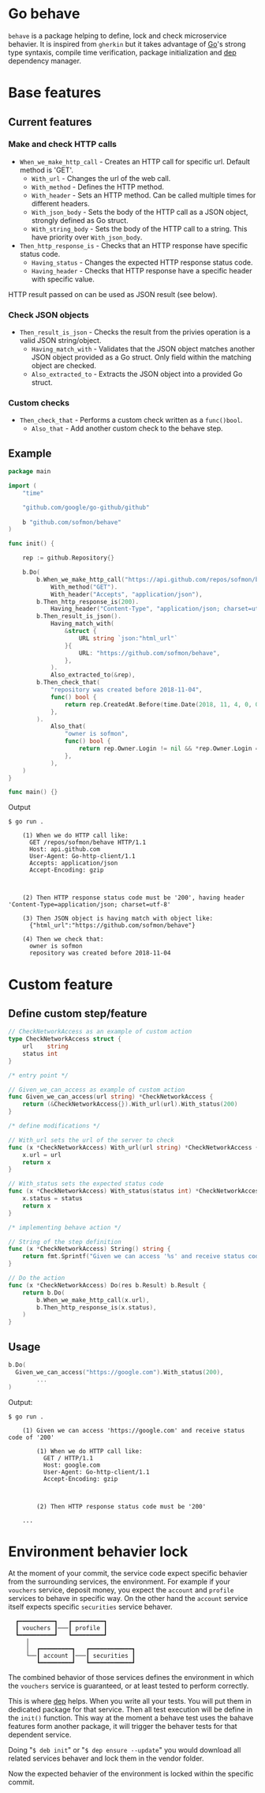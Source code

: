 # Go behave

`behave` is a package helping to define, lock and check microservice behavier. It is inspired from `gherkin` but it takes advantage of [Go](https://golang.org)'s strong type syntaxis, compile time verification, package initialization and [dep](https://github.com/golang/dep) dependency manager.


# Base features

## Current features

### Make and check HTTP calls
- `When_we_make_http_call` - Creates an HTTP call for specific url. Default method is 'GET'.
  - `With_url` - Changes the url of the web call.
  - `With_method` - Defines the HTTP method.
  - `With_header` - Sets an HTTP method. Can be called multiple times for different headers.
  - `With_json_body` - Sets the body of the HTTP call as a JSON object, strongly defined as Go struct.
  - `With_string_body` - Sets the body of the HTTP call to a string. This have priority over  `With_json_body`.
- `Then_http_response_is` - Checks that an HTTP response have specific status code.
  - `Having_status` - Changes the expected HTTP response status code.
  - `Having_header` - Checks that HTTP response have a specific header with specific value.

HTTP result passed on can be used as JSON result (see below).

### Check JSON objects
- `Then_result_is_json` - Checks the result from the privies operation is a valid JSON string/object.
  - `Having_match_with` - Validates that the JSON object matches another JSON object provided as a Go struct. Only field within the matching object are checked.
  - `Also_extracted_to` - Extracts the JSON object into a provided Go struct.

### Custom checks
- `Then_check_that` - Performs a custom check written as a `func()bool`.
  - `Also_that` - Add another custom check to the behave step.

## Example
``` Go
package main

import (
	"time"

	"github.com/google/go-github/github"
	
	b "github.com/sofmon/behave"
)

func init() {

	rep := github.Repository{}

	b.Do(
		b.When_we_make_http_call("https://api.github.com/repos/sofmon/behave").
			With_method("GET").
			With_header("Accepts", "application/json"),
		b.Then_http_response_is(200).
			Having_header("Content-Type", "application/json; charset=utf-8"),
		b.Then_result_is_json().
			Having_match_with(
				&struct {
					URL string `json:"html_url"`
				}{
					URL: "https://github.com/sofmon/behave",
				},
			).
			Also_extracted_to(&rep),
		b.Then_check_that(
			"repository was created before 2018-11-04",
			func() bool {
				return rep.CreatedAt.Before(time.Date(2018, 11, 4, 0, 0, 0, 0, time.UTC))
			},
		).
			Also_that(
				"owner is sofmon",
				func() bool {
					return rep.Owner.Login != nil && *rep.Owner.Login == "sofmon"
				},
			),
	)
}

func main() {}
```

Output
```
$ go run .

    (1) When we do HTTP call like:
      GET /repos/sofmon/behave HTTP/1.1
      Host: api.github.com
      User-Agent: Go-http-client/1.1
      Accepts: application/json
      Accept-Encoding: gzip



    (2) Then HTTP response status code must be '200', having header 'Content-Type=application/json; charset=utf-8'

    (3) Then JSON object is having match with object like:
      {"html_url":"https://github.com/sofmon/behave"}

    (4) Then we check that:
      owner is sofmon
      repository was created before 2018-11-04
```

# Custom feature

## Define custom step/feature

``` Go
// CheckNetworkAccess as an example of custom action
type CheckNetworkAccess struct {
	url    string
	status int
}

/* entry point */

// Given_we_can_access as example of custom action
func Given_we_can_access(url string) *CheckNetworkAccess {
	return (&CheckNetworkAccess{}).With_url(url).With_status(200)
}

/* define modifications */

// With_url sets the url of the server to check
func (x *CheckNetworkAccess) With_url(url string) *CheckNetworkAccess {
	x.url = url
	return x
}

// With_status sets the expected status code
func (x *CheckNetworkAccess) With_status(status int) *CheckNetworkAccess {
	x.status = status
	return x
}

/* implementing behave action */

// String of the step definition
func (x *CheckNetworkAccess) String() string {
	return fmt.Sprintf("Given we can access '%s' and receive status code of '%d'", x.url, x.status)
}

// Do the action
func (x *CheckNetworkAccess) Do(res b.Result) b.Result {
	return b.Do(
		b.When_we_make_http_call(x.url),
		b.Then_http_response_is(x.status),
	)
}
```

## Usage
``` Go
b.Do(
  Given_we_can_access("https://google.com").With_status(200),
		...
)
```

Output:

```
$ go run .

    (1) Given we can access 'https://google.com' and receive status code of '200'

        (1) When we do HTTP call like:
          GET / HTTP/1.1
          Host: google.com
          User-Agent: Go-http-client/1.1
          Accept-Encoding: gzip



        (2) Then HTTP response status code must be '200'

    ...
```

# Environment behavier lock

At the moment of your commit, the service code expect specific behavier from the surrounding services, the environment. For example if your `vouchers` service, deposit money, you expect the `account` and `profile` services to behave in specific way. On the other hand the `account` service itself expects specific `securities` service behaver.

```
  ┏━━━━━━━━━━┓   ┏━━━━━━━━━┓
  ┃ vouchers ┃───┃ profile ┃
  ┗━━━━━━━━━━┛   ┗━━━━━━━━━┛
     │
     │  ┏━━━━━━━━━┓   ┏━━━━━━━━━━━━┓
     └──┃ account ┃───┃ securities ┃
        ┗━━━━━━━━━┛   ┗━━━━━━━━━━━━┛
```

The combined behavior of those services defines the environment in which the `vouchers` service is guaranteed, or at least tested to perform correctly. 

This is where [dep](https://github.com/golang/dep) helps. When you write all your tests. You will put them in dedicated package for that service. Then all test execution will be define in the `init()` function. This way at the moment a behave test uses the bahave features form another package, it will trigger the behaver tests for that dependent service.

Doing "`$ deb init`" or "`$ dep ensure --update`" you would download all related services behaver and lock them in the vendor folder.

Now the expected behavier of the environment is locked within the specific commit.
